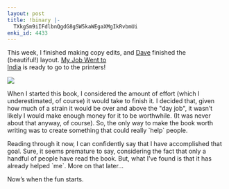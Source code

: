 ```yaml
---
layout: post
title: !binary |-
  TXkgSm9iIFdlbnQgdG8gSW5kaWEgaXMgIkRvbmUi
enki_id: 4433
---
```


This week, I finished making copy edits, and <a
href="http://blogs.pragprog.com/cgi-bin/pragdave.cgi">Dave</a> finished
the  
(beautiful!) layout. <a
href="http://www.pragmaticprogrammer.com/titles/mjwti">My Job Went to  
India</a> is ready to go to the printers!

<p>
<img src="http://chadfowler.com/images/mjwti_medium.jpg">

</p>
<p>
When I started this book, I considered the amount of effort (which I  
underestimated, of course) it would take to finish it. I decided that,  
given how much of a strain it would be over and above the "day  
job&quot;, it wasn’t likely I would make enough money for it to be  
worthwhile. (It was never about that anyway, of course). So, the only
way  
to make the book worth writing was to create something that could
really  
`help` people.

</p>
<p>
Reading through it now, I can confidently say that I have accomplished
that  
goal. Sure, it seems premature to say, considering the fact that only
a  
handful of people have read the book. But, what I’ve found is that it  
has already helped `me`. More on that later…

</p>
<p>
Now’s when the fun starts.

</p>
